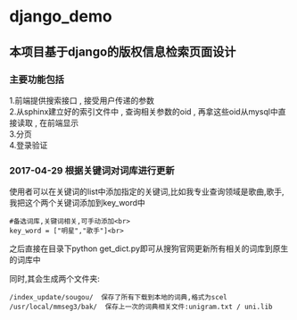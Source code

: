 # django_demo

## 本项目基于django的版权信息检索页面设计

### 主要功能包括
1.前端提供搜索接口 , 接受用户传递的参数<br>
2.从sphinx建立好的索引文件中 , 查询相关参数的oid , 再拿这些oid从mysql中直接读取 , 在前端显示<br>
3.分页<br>
4.登录验证<br>

### 2017-04-29 根据关键词对词库进行更新

使用者可以在关键词的list中添加指定的关键词,比如我专业查询领域是歌曲,歌手,我把这个两个关键词添加到key_word中<br>
    
    #备选词库,关键词相关,可手动添加<br>
    key_word = ["明星","歌手"]<br>

之后直接在目录下python get_dict.py即可从搜狗官网更新所有相关的词库到原生的词库中<br>

同时,其会生成两个文件夹:
    
    /index_update/sougou/  保存了所有下载到本地的词典,格式为scel
    /usr/local/mmseg3/bak/  保存上一次的词典相关文件:unigram.txt / uni.lib


